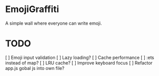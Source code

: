 # EmojiGraffiti

A simple wall where everyone can write emoji.

# TODO
[ ] Emoji input validation
[ ] Lazy loading?
[ ] Cache performance
[ ] :ets instead of map?
[ ] LRU cache?
[ ] Improve keyboard focus
[ ] Refactor app.js gobal js into own file?
